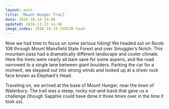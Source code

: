 ```yaml
---
layout: post
title: 'Mount Hunger Trail'
date: 2016-10-19 14:00
updated: 2016-11-23 14:46
image_index: 2016-10-19-150126-toad
---
```


Now we had time to focus on some serious hiking! We headed out on Route 108 through Mount Mansfield State Forest and over Smuggler’s Notch. This mountain pass had a dramatically different landscape and cooler climate. Here the trees were nearly all bare save for some aspens, and the road narrowed to a single lane between giant boulders. Parking the car for a moment, we stepped out into strong winds and looked up at a sheer rock face known as Elephant’s Head.

Traveling on, we arrived at the base of Mount Hunger, near the town of Waterbury. The trail was a steep, rocky out-and-back that gave us a challenge (though Sapphie could have done it three times over in the time it took us).
